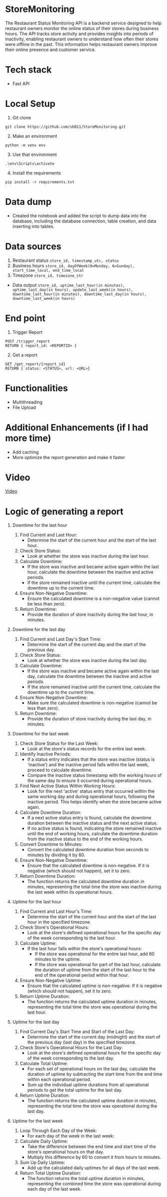 # StoreMonitoring
The Restaurant Status Monitoring API is a backend service designed to help restaurant owners monitor the online status of their stores during business hours. The API tracks store activity and provides insights into periods of inactivity, enabling restaurant owners to understand how often their stores were offline in the past. This information helps restaurant owners improve their online presence and customer service.

# Tech stack
* Fast API

# Local Setup
1. Git clone
```
git clone https://github.com/sb011/StoreMonitoring.git
```
2. Make an environment
```
python -m venv env
```
3. Use that environment
```
.\env\Scripts\activate
```
4. Install the requirements
```
pip install -r requirements.txt
```

# Data dump
* Created the notebook and added the script to dump data into the database, including the database connection, table creation, and data inserting into tables.

# Data sources
1. Restaurant status
`store_id, timestamp_utc, status`
2. Business hours
`store_id, dayOfWeek(0=Monday, 6=Sunday), start_time_local, end_time_local`
3. Timezone
`store_id, timezone_str`

* Data output
`store_id, uptime_last_hour(in minutes), uptime_last_day(in hours), update_last_week(in hours), downtime_last_hour(in minutes), downtime_last_day(in hours), downtime_last_week(in hours)`

# End point
1. Trigger Report
```
POST /trigger_report
RETURN { report_id: <REPORTID> }
```

2. Get a report
```
GET /get_report/{report_id}
RETURN { status: <STATUS>, url: <URL>}
```

# Functionalities
* Multithreading
* File Upload

# Additional Enhancements (if I had more time)
* Add caching
* More optimize the report generation and make it faster

# Video
[Video](https://www.loom.com/share/ea88a16c16df45f68b90c6b6b0d812a8?sid=911b01fe-cad3-49e4-b7b5-45fc2bd3fd68)

# Logic of generating a report
1. Downtime for the last hour
   1. Find Current and Last Hour:
      * Determine the start of the current hour and the start of the last hour.
   2. Check Store Status:
      * Look at whether the store was inactive during the last hour.
   3. Calculate Downtime:
      * If the store was inactive and became active again within the last hour, calculate the downtime between the inactive and active periods.
      * If the store remained inactive until the current time, calculate the downtime up to the current time.
   4. Ensure Non-Negative Downtime:
      * Ensure the calculated downtime is a non-negative value (cannot be less than zero).
   5. Return Downtime:
      * Provide the duration of store inactivity during the last hour, in minutes.
      
2. Downtime for the last day
   1. Find Current and Last Day's Start Time:
      * Determine the start of the current day and the start of the previous day.
   2. Check Store Status:
      * Look at whether the store was inactive during the last day.
   3. Calculate Downtime:
      * If the store was inactive and became active again within the last day, calculate the downtime between the inactive and active periods.
      * If the store remained inactive until the current time, calculate the downtime up to the current time.
   4. Ensure Non-Negative Downtime:
      * Make sure the calculated downtime is non-negative (cannot be less than zero).
   5. Return Downtime:
      * Provide the duration of store inactivity during the last day, in minutes.
     
3. Downtime for the last week
   1. Check Store Status for the Last Week:
      * Look at the store's status records for the entire last week.
   2. Identify Inactive Periods:
      * If a status entry indicates that the store was inactive (status is 'inactive') and the inactive period falls within the last week, proceed to calculate downtime.
      * Compare the inactive status timestamp with the working hours of the same day to ensure it occurred during operational hours.
   3. Find Next Active Status Within Working Hours:
      * Look for the next 'active' status entry that occurred within the same working day and during operational hours, following the inactive period. This helps identify when the store became active again.
   4. Calculate Downtime Duration:
      * If a next active status entry is found, calculate the downtime duration between the inactive status and the next active status.
      * If no active status is found, indicating the store remained inactive until the end of working hours, calculate the downtime duration from the inactive status to the end of the working hours.
   5. Convert Downtime to Minutes:
      * Convert the calculated downtime duration from seconds to minutes by dividing it by 60.
   6. Ensure Non-Negative Downtime:
      * Ensure that the calculated downtime is non-negative. If it is negative (which should not happen), set it to zero.
   7. Return Downtime Duration:
      * The function returns the calculated downtime duration in minutes, representing the total time the store was inactive during the last week within its operational hours.
     
4. Uptime for the last hour
   1. Find Current and Last Hour's Time:
      * Determine the start of the current hour and the start of the last hour in the specified timezone.
   2. Check Store's Operational Hours:
      * Look at the store's defined operational hours for the specific day of the week corresponding to the last hour.
   3. Calculate Uptime:
      * If the last hour falls within the store's operational hours:
        * If the store was operational for the entire last hour, add 60 minutes to the uptime.
        * If the store was operational for part of the last hour, calculate the duration of uptime from the start of the last hour to the end of the operational period within that hour.
   4. Ensure Non-Negative Uptime:
      * Ensure that the calculated uptime is non-negative. If it is negative (which should not happen), set it to zero.
   5. Return Uptime Duration:
      * The function returns the calculated uptime duration in minutes, representing the total time the store was operational during the last hour.
        
5. Uptime for the last day
   1. Find Current Day's Start Time and Start of the Last Day:
      * Determine the start of the current day (midnight) and the start of the previous day (last day) in the specified timezone.
   2. Check Store's Operational Hours for the Last Day:
      * Look at the store's defined operational hours for the specific day of the week corresponding to the last day.
   3. Calculate Total Uptime:
      * For each set of operational hours on the last day, calculate the duration of uptime by subtracting the start time from the end time within each operational period.
      * Sum up the individual uptime durations from all operational periods to get the total uptime for the last day.
   4. Return Uptime Duration:
      * The function returns the calculated uptime duration in minutes, representing the total time the store was operational during the last day.
        
6. Uptime for the last week
   1. Loop Through Each Day of the Week:
      * For each day of the week in the last week:
   2. Calculate Daily Uptime:
      * Take the difference between the end time and start time of the store's operational hours on that day.
      * Multiply this difference by 60 to convert it from hours to minutes.
   3. Sum Up Daily Uptime:
      * Add up the calculated daily uptimes for all days of the last week.
   4. Return Total Uptime Duration:
      * The function returns the total uptime duration in minutes, representing the combined time the store was operational during each day of the last week.
